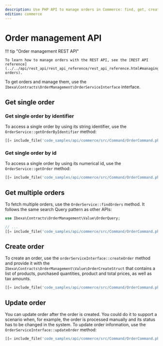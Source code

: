 ```yaml
---
description: Use PHP API to manage orders in Commerce: find, get, create and update them.
edition: commerce
---
```


# Order management API

!!! tip "Order management REST API"

    To learn how to manage orders with the REST API, see the [REST API reference](../../api/rest_api/rest_api_reference/rest_api_reference.html#managing-orders).

To get orders and manage them, use the `Ibexa\Contracts\OrderManagement\OrderServiceInterface` interface.

## Get single order 

### Get single order by identifier

To access a single order by using its string identifier, use the `OrderService::getOrderByIdentifier` method:

``` php
[[= include_file('code_samples/api/commerce/src/Command/OrderCommand.php', 46, 50) =]]
```

### Get single order by id

To access a single order by using its numerical id, use the `OrderService::getOrder` method:

``` php
[[= include_file('code_samples/api/commerce/src/Command/OrderCommand.php', 52, 57) =]]
```

## Get multiple orders

To fetch multiple orders, use the `OrderService::findOrders` method. 
It follows the same search Query pattern as other APIs:

``` php
use Ibexa\Contracts\OrderManagement\Value\OrderQuery;

// ...
[[= include_file('code_samples/api/commerce/src/Command/OrderCommand.php', 75, 79) =]]
```

## Create order

To create an order, use the `orderServiceInterface::createOrder` method and provide 
it with the `Ibexa\Contracts\OrderManagement\Value\OrderCreateStruct` that contains a list of products, purchased quantities, product and total prices, as well as tax amounts.

``` php
[[= include_file('code_samples/api/commerce/src/Command/OrderCommand.php', 59, 66) =]]
```

## Update order

You can update order after the order is created. 
You could do it to support a scenario when, for example, the order is processed manually and its status has to be changed in the system. 
To update order information, use the `OrderServiceInterface::updateOrder` method:

``` php
[[= include_file('code_samples/api/commerce/src/Command/OrderCommand.php', 68, 73) =]]
```